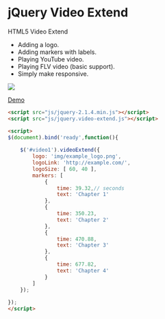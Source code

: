 # jQuery Video Extend
HTML5 Video Extend

 * Adding a logo.
 * Adding markers with labels.
 * Playing YouTube video.
 * Playing FLV video (basic support).
 * Simply make responsive.

![](http://andchir.github.io/jquery-video-extend/img/screenshot.png)

[Demo](http://andchir.github.io/jquery-video-extend/)

``` html
<script src="js/jquery-2.1.4.min.js"></script>
<script src="js/jquery.video-extend.js"></script>
```

``` html
<script>
$(document).bind('ready',function(){
    
    $('#video1').videoExtend({
        logo: 'img/example_logo.png',
        logoLink: 'http://example.com/',
        logoSize: [ 60, 40 ],
        markers: [
            {
                time: 39.32,// seconds
                text: 'Chapter 1'
            },
            {
                time: 350.23,
                text: 'Chapter 2'
            },
            {
                time: 470.88,
                text: 'Chapter 3'
            },
            {
                time: 677.82,
                text: 'Chapter 4'
            }
        ]
    });
    
});
</script>
```






